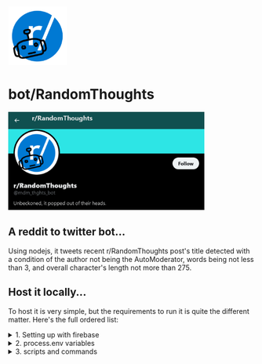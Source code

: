 <img src="https://raw.githubusercontent.com/suntoes/bot-RandomThoughts/master/src/img/icon.png" alt="r-bot/RandomThoughts logo" width="120"/>

# bot/RandomThoughts

<a href="https://twitter.com/rndm_thghts_bot">
<img src="https://raw.githubusercontent.com/suntoes/bot-RandomThoughts/master/src/img/banner.png" alt="banner" width="400"/>
</a>

## A reddit to twitter bot...
Using nodejs, it tweets recent r/RandomThoughts post's title detected with a condition of the author not being the AutoModerator, 
words being not less than 3, and overall character's length not more than 275.

## Host it locally...
To host it is very simple, but the requirements to run it is quite the different matter. Here's the full ordered list:

<details>
  <summary>1. Setting up with firebase</summary>
<br>

First off, have a clean directory for the project, and then run this on the terminal
  
```cmd
> firebase init functions
> ...initialize to a firebase project
> ...select TypeScript
> ...use ESlint? No
```
After that, you'd have to delete all the files inside the /functions folder, and then replace it in place with everything on this repo.

<hr>
</details>
<details>
  <summary>2. process.env variables</summary>
<br>

You'll be tasked to fill up the .env variables below and then place the .env file within the functions folder.

```js
CLIENT_ID="Your_Twitter's_Client_ID"
CLIENT_SECRET="Your_Twitter's_Client_Secret"
CALLBACK_URL="Your_Firestore_Callback_URL" // read note#1
TWEET_URL="Your_Firestore_Callback_URL" // read note#1
MONGO_URI="Your_MongoDb_URI" // read note#2
```
<b>note#1</b>: You'll need to run the scripts upto the firebase serve, and then see the console to get this. See the <i>scripts and commands</i> for the idea.
  
<b>note#2</b>: Initial  document in the database is crucial. Set it up by adding a "bot-datas" collection in your referred database. And then manually insert a document with { name: "random-thoughts", data: [ ] }.
  
<hr>
</details>
<details>
  <summary>3. scripts and commands</summary>
<br>

cd first to the /functions folder, and then here's the ordered scripts you'd need to run:

```cmd
> npm install
  ...
> npm run build
  ...
> firebase serve
  ...
> npm run repeater
```
You'll need a 2nd terminal for the repeater. And btw wait for each scripts to finish, before applying what follows. 

<hr>
</details>
